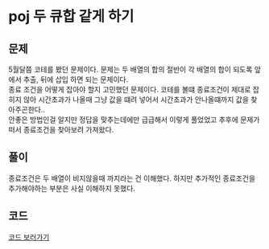 # poj 두 큐합 같게 하기

## 문제
5월달쯤 코테를 봤던 문제이다. 문제는 두 배열의 합의 절반이 각 배열의 합이 되도록 앞에서 추출, 뒤에 삽입 하면 되는 문제이다.<br/>
종료 조건을 어떻게 잡아야 할지 고민했던 문제이다.
코테를 볼떄 종료조건이 제대로 잡히지 않아 시간초과가 나올때 그냥 값을 떄려 넣어서 시간초과가 안나올떄까지 값을 찾아주곤한다..<br/>
안좋은 방법인걸 알지만 정답을 맞추는데에만 급급해서 이렇게 풀었었고 추후에 문제가 떠서 종료조건을 찾아보려 가져왔다.


## 풀이
종료조건은 두 배열이 비지않을때 까지라는 건 이해했다. 하지만 추가적인 종료조건을 추가해야하는 부분은 사실 이해하지 못했다.





## 코드
[코드 보러가기](./poj118667.cpp)
